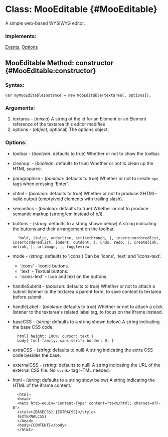 Class: MooEditable {#MooEditable}
=================================

A simple web-based WYSIWYG editor. 

### Implements:

[Events](http://mootools.net/docs/Class/Class.Extras#Events), [Options](http://mootools.net/docs/Class/Class.Extras#Options)


MooEditable Method: constructor {#MooEditable:constructor}
----------------------------------------------------------

### Syntax:

	var myMooEditableInstance = new MooEditable(textarea[, options]);

### Arguments:

1. textarea      - (*mixed*) A string of the id for an Element or an Element reference of the textarea this editor modifies
2. options - (*object*, optional) The options object.

### Options:

* toolbar       - (*boolean*: defaults to true) Whether or not to show the toolbar.
* cleanup:      - (*boolean*: defaults to true) Whether or not to clean up the HTML source.
* paragraphise  - (*boolean*: defaults to true) Whether or not to create `<p>` tags when pressing 'Enter'.
* xhtml         - (*boolean*: defaults to true) Whether or not to produce XHTML-valid output (empty/void elements with trailing slash).
* semantics     - (*boolean*: defaults to true) Whether or not to produce semantic markup (strong/em instead of b/i).
* buttons       - (*string*: defaults to a string shown below) A string indicating the buttons and their arrangement on the toolbar.

		'bold, italic, underline, strikethrough, |, insertunorderedlist, insertorderedlist, indent, outdent, |, undo, redo, |, createlink, unlink, |, urlimage, |, toggleview'
		
* mode          - (*string*: defaults to 'icons') Can be 'icons', 'text' and 'icons-text'.
	* 'icons'      - Iconic buttons.
	* 'text'       - Textual buttons.
	* 'icons-text' - Icon and text on the buttons.
* handleSubmit  - (*boolean*: defaults to true) Whether or not to attach a submit listener to the textarea's parent form, to save content to textarea before submit.
* handleLabel   - (*boolean*: defaults to true) Whether or not to attach a click listener to the textarea's related label tag, to focus on the iframe instead.
* baseCSS       - (*string*: defaults to a string shown below) A string indicating the base CSS code.

		html{ height: 100%; cursor: text }
		body{ font-family: sans-serif; border: 0; }
		
* extraCSS      - (*string*: defaults to null) A string indicating the extra CSS code besides the base.
* externalCSS   - (*string*: defaults to null) A string indicating the URL of the external CSS file. No `<link>` tag HTML needed.
* html          - (*string*: defaults to a string show below) A string indicating the HTML of the iframe content.
		
		<html>
		<head>
		<meta http-equiv="Content-Type" content="text/html; charset=UTF-8">
		<style>{BASECSS} {EXTRACSS}</style>
		{EXTERNALCSS}
		</head>
		<body>{CONTENT}</body>
		</html>

